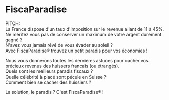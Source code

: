 # FiscaParadise
	
PITCH:  
La France dispose d'un taux d'imposition sur le revenue allant de 11 à 45%.   
Ne méritez vous pas de conserver un maximum de votre argent durement gagné ?  
N'avez vous jamais révé de vous évader au soleil ?  
Avec FiscaParadise® trouvez un petit paradis pour vos économies !  

Nous vous donnerons toutes les dernières astuces pour cacher vos précieux revenus des huissers francais (ou étrangés).  
Quels sont les meilleurs paradis fiscaux ?  
Quelle célébrité à placé sont pécule en Suisse ?  
Comment bien se cacher des huissiers  ?  

La solution, le paradis ? C'est FiscaParadise® !
